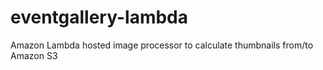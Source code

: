 # eventgallery-lambda
Amazon Lambda hosted image processor to calculate thumbnails from/to Amazon S3
